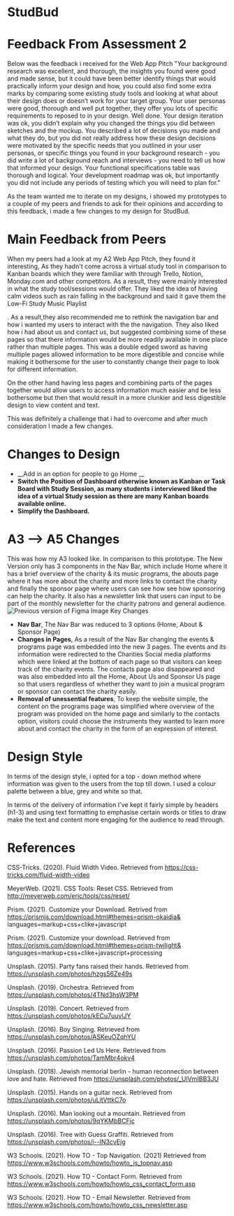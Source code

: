 # StudBud

# Feedback From Assessment 2
Below was the feedback i received for the Web App Pitch 
"Your background research was excellent, and thorough, the insights you found were good and made sense, but it could have been better identify things that would practically inform your design and how, you could also find some extra marks by comparing some existing study tools and looking at what about their design does or doesn’t work for your target group. Your user personas were good, thorough and well put together, they offer you lots of specific requirements to reposed to in your design. Well done. Your design iteration was ok, you didn’t explain why you changed the things you did between sketches and the mockup. You described a lot of decisions you made and what they do, but you did not really address how these design decisions were motivated by the specific needs that you outlined in your user personas, or specific things you found in your background research - you did write a lot of background reach and interviews - you need to tell us how that informed your design. Your functional specifications table was thorough and logical. Your development roadmap was ok, but importantly you did not include any periods of testing which you will need to plan for."

As the team wanted me to iterate on my designs, i showed my prototypes to a couple of my peers and friends to ask for their opinions and according to this feedback, i made a few changes to my design for StudBud. 

# Main Feedback from Peers
When my peers had a look at my A2 Web App Pitch, they found it interesting, As they hadn't come across a virtual study tool in comparison to Kanban boards which they were familiar with through Trello, Notion, Monday.com and other competitors. As a result, they were mainly interested in what the study tool/sessions would offer. They liked the idea of having calm videos such as rain falling in the background and said it gave them the Low-Fi Study Music Playlist 

. As a result,they also recommended me to rethink the navigation bar and how i wanted my users to interact with the the navigation. They also liked how i had about us and contact us, but suggested combining some of these pages so that there information would be more readily available in one place rather than multiple pages. This was a double edged sword as having multiple pages allowed information to be more digestible and concise while making it bothersome for the user to constantly change their page to look for different information.

On the other hand having less pages and combining parts of the pages together would allow users to access information much easier and be less bothersome but then that would result in a more clunkier and less digestible design to view content and text. 

This was definitely a challenge that i had to overcome and after much consideration I made a few changes.

# Changes to Design
* __Add in an option for people to go Home __
* __Switch the Position of Dashboard otherwise known as Kanban or Task Board with Study Session, as many students i interviewed liked the idea of a virtual Study session as there are many Kanban boards available online.__
* __Simplify the Dashboard.__


# A3 --> A5 Changes
This was how my A3 looked like. In comparison to this prototype. The New Version only has 3 components in the Nav Bar, which include Home where it has a brief overview of the charity & its music programs, the abouts page where it has more about the charity and more links to contact the charity and finally the sponsor page where users can see how see how sponsoring can help the charity. It also has a newsletter link that users can input to be part of the monthly newsletter for the charity patrons and general audience.
![Previous version of Figma Image](read.me.images/figma.png)
Key Changes
  * __Nav Bar__, The Nav Bar was reduced to 3 options (Home, About & Sponsor Page)
  * __Changes in Pages__, As a result of the Nav Bar changing the events & programs page was embedded into the new 3 pages. The events and its information were redirected to the Charities Social media platforms which were linked at the bottom of each page so that visitors can keep track of the charity events. The contacts page also disappeared and was also embedded into all the Home, About Us and Sponsor Us page so that users regardless of whether they want to join a musical program or sponsor can contact the charity easily.
  * __Removal of unessential features__, To keep the website simple, the content on the programs page was simplified where overview of the program was provided on the home page and similarly to the contacts option, visitors could choose the instruments they wanted to learn more about and contact the charity in the form of an expression of interest.

# Design Style
In terms of the design style, i opted for a top - down method where information was given to the users from the top till down. I used a colour palette between a blue, grey and white so that.

In terms of the delivery of information I've kept it fairly simple by headers (h1-3) and using text formatting to emphasise certain words or titles to draw make the text and content more engaging for the audience to read through.

#   References
CSS-Tricks. (2020). Fluid Width Video. Retrieved from         https://css-tricks.com/fluid-width-video

MeyerWeb. (2021). CSS Tools: Reset CSS. Retrieved from        http://meyerweb.com/eric/tools/css/reset/

Prism. (2021). Customize your Download. Retrived from         https://prismjs.com/download.html#themes=prism-okaidia&      languages=markup+css+clike+javascript

Prism. (2021). Customize your download. Retrieved from        https://prismjs.com/download.html#themes=prism-twilight&      languages=markup+css+clike+javascript+processing

Unsplash. (2015). Party fans raised their hands. Retrieved    from https://unsplash.com/photos/hzgs56Ze49s

Unsplash. (2019). Orchestra. Retrieved from                    https://unsplash.com/photos/4TNd3hsW3PM

Unsplash. (2019). Concert. Retrieved from
  https://unsplash.com/photos/kECu7uuvlJY

Unsplash. (2016). Boy Singing. Retrieved from
  https://unsplash.com/photos/ASKeuOZqhYU

Unsplash. (2016). Passion Led Us Here. Retrieved from
  https://unsplash.com/photos/TamMbr4okv4

Unsplash. (2018). Jewish memorial berlin - human              reconnection between love and hate. Retrieved from
 https://unsplash.com/photos/_UIVmIBB3JU

Unsplash. (2015). Hands on a guitar neck. Retrieved from
  https://unsplash.com/photos/uLitVttkC7o

Unsplash. (2016). Man looking out a mountain. Retrieved from
  https://unsplash.com/photos/9qYKMbBCFjc

Unsplash. (2016). Tree with Guess Graffiti. Retrieved from
  https://unsplash.com/photos/i--IN3cvEjg

W3 Schools. (2021). How TO - Top Navigation. (2021)           Retrieved from                                               https://www.w3schools.com/howto/howto_js_topnav.asp

W3 Schools. (2021). How TO - Contact Form. Retrieved from
  https://www.w3schools.com/howto/howto_css_contact_form.asp

W3 Schools. (2021). How TO - Email Newsletter. Retrieved from
  https://www.w3schools.com/howto/howto_css_newsletter.asp
